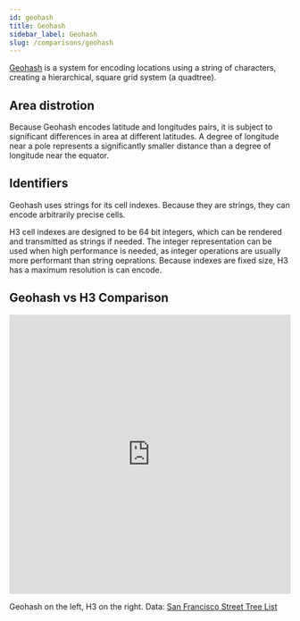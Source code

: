 ```yaml
---
id: geohash
title: Geohash
sidebar_label: Geohash
slug: /comparisons/geohash
---
```


[Geohash](https://en.wikipedia.org/wiki/Geohash) is a system for encoding locations using a string of characters, creating a hierarchical, square grid system (a quadtree).

## Area distrotion

Because Geohash encodes latitude and longitudes pairs, it is subject to significant differences in area at different latitudes. A degree of longitude near a pole represents a significantly smaller distance than a degree of longitude near the equator.

## Identifiers

Geohash uses strings for its cell indexes. Because they are strings, they can encode arbitrarily precise cells.

H3 cell indexes are designed to be 64 bit integers, which can be rendered and transmitted as strings if needed. The integer representation can be used when high performance is needed, as integer operations are usually more performant than string oeprations. Because indexes are fixed size, H3 has a maximum resolution is can encode.

## Geohash vs H3 Comparison

<iframe width="100%" height="500px" src="https://studio.unfolded.ai/public/009a4f1e-2b74-4c0f-a156-95051c6583f3/embed" frameborder="0" allowfullscreen></iframe>

Geohash on the left, H3 on the right. Data: [San Francisco Street Tree List](https://data.sfgov.org/City-Infrastructure/Street-Tree-List/tkzw-k3nq)
